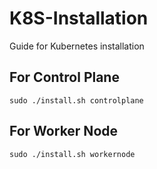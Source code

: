 # K8S-Installation
Guide for Kubernetes installation

## For Control Plane
```
sudo ./install.sh controlplane
```

## For Worker Node
```
sudo ./install.sh workernode
```